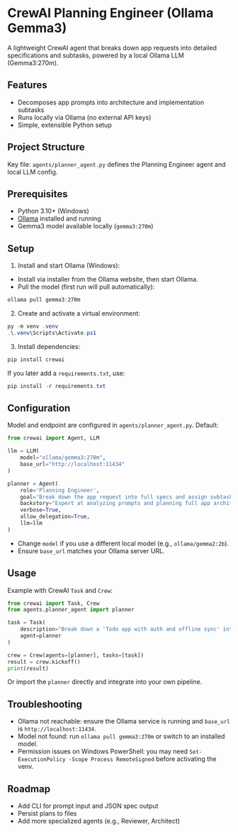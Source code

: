 # CrewAI Planning Engineer (Ollama Gemma3)

A lightweight CrewAI agent that breaks down app requests into detailed specifications and subtasks, powered by a local Ollama LLM (Gemma3:270m).

## Features
- Decomposes app prompts into architecture and implementation subtasks
- Runs locally via Ollama (no external API keys)
- Simple, extensible Python setup

## Project Structure

Key file: `agents/planner_agent.py` defines the Planning Engineer agent and local LLM config.

## Prerequisites
- Python 3.10+ (Windows)
- [Ollama](https://ollama.com/) installed and running
- Gemma3 model available locally (`gemma3:270m`)

## Setup

1) Install and start Ollama (Windows):
- Install via installer from the Ollama website, then start Ollama.
- Pull the model (first run will pull automatically):
```powershell
ollama pull gemma3:270m
```

2) Create and activate a virtual environment:
```powershell
py -m venv .venv
.\.venv\Scripts\Activate.ps1
```

3) Install dependencies:
```powershell
pip install crewai
```
If you later add a `requirements.txt`, use:
```powershell
pip install -r requirements.txt
```

## Configuration
Model and endpoint are configured in `agents/planner_agent.py`. Default:
```python
from crewai import Agent, LLM

llm = LLM(
    model="ollama/gemma3:270m",
    base_url="http://localhost:11434"
)

planner = Agent(
    role='Planning Engineer',
    goal='Break down the app request into full specs and assign subtasks',
    backstory="Expert at analyzing prompts and planning full app architecture",
    verbose=True,
    allow_delegation=True,
    llm=llm
)
```

- Change `model` if you use a different local model (e.g., `ollama/gemma2:2b`).
- Ensure `base_url` matches your Ollama server URL.

## Usage

Example with CrewAI `Task` and `Crew`:
```python
from crewai import Task, Crew
from agents.planner_agent import planner

task = Task(
    description="Break down a 'Todo app with auth and offline sync' into full specs and subtasks",
    agent=planner
)

crew = Crew(agents=[planner], tasks=[task])
result = crew.kickoff()
print(result)
```

Or import the `planner` directly and integrate into your own pipeline.

## Troubleshooting
- Ollama not reachable: ensure the Ollama service is running and `base_url` is `http://localhost:11434`.
- Model not found: run `ollama pull gemma3:270m` or switch to an installed model.
- Permission issues on Windows PowerShell: you may need `Set-ExecutionPolicy -Scope Process RemoteSigned` before activating the venv.

## Roadmap
- Add CLI for prompt input and JSON spec output
- Persist plans to files
- Add more specialized agents (e.g., Reviewer, Architect)

